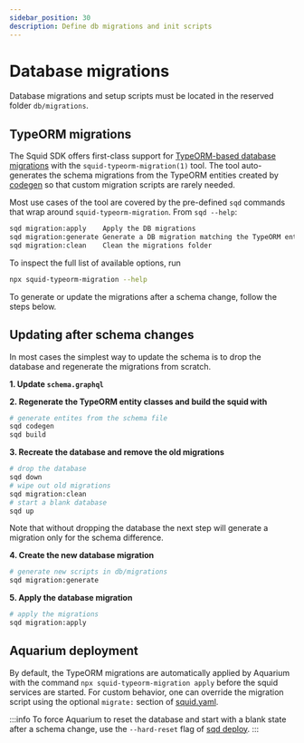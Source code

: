 ```yaml
---
sidebar_position: 30
description: Define db migrations and init scripts
---
```


# Database migrations

Database migrations and setup scripts must be located in the reserved folder `db/migrations`. 

## TypeORM migrations

The Squid SDK offers first-class support for [TypeORM-based database migrations](https://orkhan.gitbook.io/typeorm/docs/migrations) with the `squid-typeorm-migration(1)` tool.
The tool auto-generates the schema migrations from the TypeORM entities created by [codegen](/basics/schema-file) so that custom migration scripts are rarely needed.

Most use cases of the tool are covered by the pre-defined `sqd` commands that wrap around `squid-typeorm-migration`. From `sqd --help`:

```bash
sqd migration:apply    Apply the DB migrations
sqd migration:generate Generate a DB migration matching the TypeORM entities
sqd migration:clean    Clean the migrations folder
```

To inspect the full list of available options, run

```bash
npx squid-typeorm-migration --help
```

To generate or update the migrations after a schema change, follow the steps below.

## Updating after schema changes

In most cases the simplest way to update the schema is to drop the database and regenerate the migrations from scratch.

**1. Update `schema.graphql`**

**2. Regenerate the TypeORM entity classes and build the squid with**
```bash
# generate entites from the schema file
sqd codegen
sqd build
```

**3. Recreate the database and remove the old migrations**
```bash
# drop the database
sqd down
# wipe out old migrations
sqd migration:clean
# start a blank database
sqd up
```
Note that without dropping the database the next step will generate a migration only for the schema difference.

**4. Create the new database migration**
```bash
# generate new scripts in db/migrations
sqd migration:generate
```

**5. Apply the database migration**
```bash
# apply the migrations
sqd migration:apply
```

## Aquarium deployment

By default, the TypeORM migrations are automatically applied by Aquarium with the command `npx squid-typeorm-migration apply` before the squid services are started. For custom behavior, one can override the migration script using the optional `migrate:` section of [squid.yaml](/deploy-squid/deploy-manifest#deploy).

:::info
To force Aquarium to reset the database and start with a blank state after a schema change, use the `--hard-reset` flag of [sqd deploy](/squid-cli/deploy).
:::
